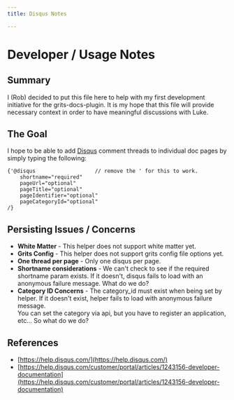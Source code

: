 ```yaml
---
title: Disqus Notes

---
```


# Developer / Usage Notes

## Summary

I (Rob) decided to put this file here to help with my first development 
initiative for the grits-docs-plugin.  It is my hope that this file will 
provide necessary context in order to have meaningful discussions with Luke.

## The Goal

I hope to be able to add [Disqus](http://disqus.com) comment threads to 
individual doc pages by simply typing the following:

```dust
{'@disqus                   // remove the ' for this to work.
    shortname="required" 
    pageUrl="optional"
    pageTitle="optional"
    pageIdentifier="optional"
    pageCategoryId="optional"
/}
```

## Persisting Issues / Concerns

* **White Matter** - This helper does not support white matter yet.
* **Grits Config** - This helper does not support grits config file options yet.
* **One thread per page** - Only one disqus per page.
* **Shortname considerations** - We can't check to see if the required shortname 
param exists.  If it doesn't, disqus fails to load with an anonymous failure 
message.  What do we do?
* **Category ID Concerns** - The category_id must exist when being set by helper.
  If it doesn't exist, helper fails to load with anonymous failure message.  
  You can set the category via api, but you have to register an application, 
  etc...  So what do we do?

## References

* [https://help.disqus.com/](https://help.disqus.com/)
* [https://help.disqus.com/customer/portal/articles/1243156-developer-documentation](https://help.disqus.com/customer/portal/articles/1243156-developer-documentation)